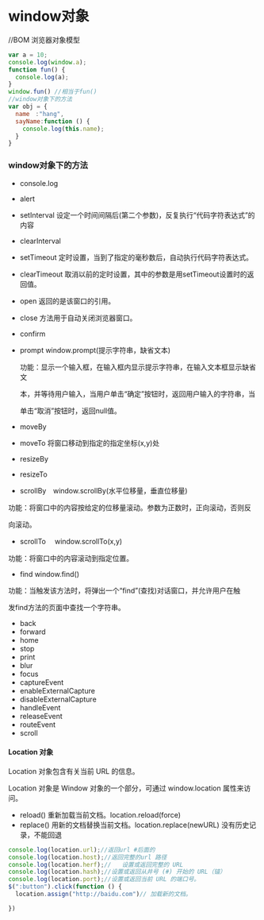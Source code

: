 # window对象
//BOM 浏览器对象模型
```js
var a = 10;
console.log(window.a);
function fun() {
  console.log(a);
}
window.fun() //相当于fun()
//window对象下的方法
var obj = {
  name　:"hang",
  sayName:function () {
    console.log(this.name);
  }
}
```
### window对象下的方法
- console.log
- alert
- setInterval 设定一个时间间隔后(第二个参数)，反复执行“代码字符表达式”的内容
- clearInterval
- setTimeout  定时设置，当到了指定的毫秒数后，自动执行代码字符表达式。
- clearTimeout  取消以前的定时设置，其中的参数是用setTimeout设置时的返回值。
- open  返回的是该窗口的引用。
- close  方法用于自动关闭浏览器窗口。
- confirm
- prompt
    window.prompt(提示字符串，缺省文本)

    功能：显示一个输入框，在输入框内显示提示字符串，在输入文本框显示缺省文

    本，并等待用户输入，当用户单击“确定”按钮时，返回用户输入的字符串，当

    单击“取消”按钮时，返回null值。
- moveBy
- moveTo  将窗口移动到指定的指定坐标(x,y)处
- resizeBy
- resizeTo
- scrollBy　window.scrollBy(水平位移量，垂直位移量)

功能：将窗口中的内容按给定的位移量滚动。参数为正数时，正向滚动，否则反

向滚动。
- scrollTo　
window.scrollTo(x,y)

功能：将窗口中的内容滚动到指定位置。
- find
window.find()

功能：当触发该方法时，将弹出一个“find”(查找)对话窗口，并允许用户在触

发find方法的页面中查找一个字符串。
- back
- forward
- home
- stop
- print
- blur
- focus
- captureEvent
- enableExternalCapture
- disableExternalCapture
- handleEvent
- releaseEvent
- routeEvent
- scroll
#### Location 对象

Location 对象包含有关当前 URL 的信息。

Location 对象是 Window 对象的一个部分，可通过 window.location 属性来访问。

- reload()	重新加载当前文档。location.reload(force)
- replace()	用新的文档替换当前文档。location.replace(newURL) 没有历史记录，不能回退
```js
console.log(location.url);//返回url #后面的
console.log(location.host);//返回完整的url 路径
console.log(location.herf);//	设置或返回完整的 URL
console.log(location.hash);//设置或返回从井号 (#) 开始的 URL（锚）
console.log(location.port);//设置或返回当前 URL 的端口号。
$(":button").click(function () {
  location.assign("http://baidu.com")//	加载新的文档。

})
```

